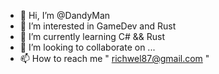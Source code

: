 - 👋 Hi, I’m @DandyMan
- 👀 I’m interested in GameDev and Rust 
- 🌱 I’m currently learning C# && Rust
- 💞️ I’m looking to collaborate on ...
- 📫 How to reach me " richwel87@gmail.com "

<!---
DandyManDEGO/DandyManDEGO is a ✨ special ✨ repository because its `README.md` (this file) appears on your GitHub profile.
You can click the Preview link to take a look at your changes.
--->
